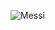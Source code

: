 ![Messi](https://upload.wikimedia.org/wikipedia/commons/thumb/b/b4/Lionel-Messi-Argentina-2022-FIFA-World-Cup_%28cropped%29.jpg/220px-Lionel-Messi-Argentina-2022-FIFA-World-Cup_%28cropped%29.jpg)
